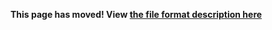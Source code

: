**This page has moved! View [the file format description here](https://opensha.org/Legacy-Fault-System-Solution)**